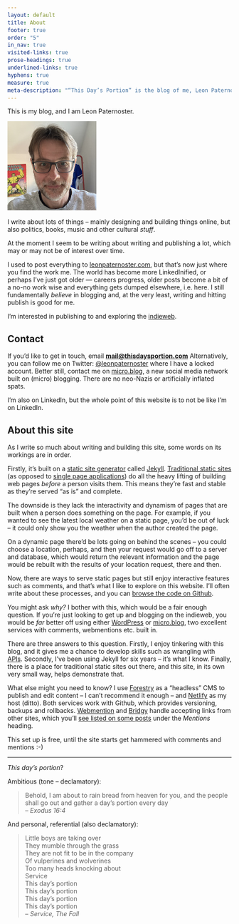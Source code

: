 ```yaml
---
layout: default
title: About
footer: true
order: "5"
in_nav: true
visited-links: true
prose-headings: true
underlined-links: true
hyphens: true
measure: true
meta-description: "“This Day’s Portion” is the blog of me, Leon Paternoster, where I write about the web, politics, books, music and other bits and pieces."
---
```

This is my blog, and I am Leon Paternoster.

<img class="br-100 fr w-third w-25-l ml3 ml4-ns shadow-4" src="/images/mr-leon-paternoster-400.jpg" alt="Leon Paternoster.">

I write about lots of things – mainly designing and building things online, but also politics, books, music and other cultural _stuff_.

At the moment I seem to be writing about writing and publishing a lot, which may or may not be of interest over time.

I used to post everything to [leonpaternoster.com](https://www.leonpaternoster.com), but that’s now just where you find the work me. The world has become more LinkedInified, or perhaps I’ve just got older — careers progress, older posts become a bit of a no-no work wise and everything gets dumped elsewhere, i.e. here. I still fundamentally _believe_ in blogging and, at the very least, writing and hitting publish is good for me.

I’m interested in publishing to and exploring the [indieweb](https://indieweb.org/).

## Contact

If you’d like to get in touch, email **mail@thisdaysportion.com** Alternatively, you can follow me on Twitter: [@leonpaternoster](https://twitter.com/leonpaternoster/) where I have a locked account. Better still, contact me on [micro.blog](https://micro.blog/leonp), a new social media network built on (micro) blogging. There are no neo-Nazis or artificially inflated spats.

I’m also on LinkedIn, but the whole point of this website is to not be like I’m on LinkedIn.

## About this site

As I write so much about writing and building this site, some words on its workings are in order.

Firstly, it’s built on a [static site generator](https://en.wikipedia.org/wiki/Static_web_page) called [Jekyll](https://jekyllrb.com). [Traditional static sites](https://www.leonpaternoster.com/posts/static/) (as opposed to [single page applications](https://en.wikipedia.org/wiki/Single-page_application)) do all the heavy lifting of building web pages _before_ a person visits them. This means they’re fast and stable as they’re served “as is” and complete.

The downside is they lack the interactivity and dynamism of pages that are built when a person does something on the page. For example, if you wanted to see the latest local weather on a static page, you’d be out of luck – it could only show you the weather when the author created the page.

On a dynamic page there’d be lots going on behind the scenes – you could choose a location, perhaps, and then your request would go off to a server and database, which would return the relevant information and the page would be rebuilt with the results of your location request, there and then.

Now, there are ways to serve static pages but still enjoy interactive features such as comments, and that’s what I like to explore on this website. I’ll often write about these processes, and you can [browse the code on Github](https://github.com/leonp/thisdaysportion).

You might ask _why?_ I bother with this, which would be a fair enough question. If you’re just looking to get up and blogging on the indieweb, you would be _far_ better off using either [WordPress](https://wordpress.com) or [micro.blog](https://micro.blog), two excellent services with comments, webmentions etc. built in.

There are three answers to this question. Firstly, I enjoy tinkering with this blog, and it gives me a chance to develop skills such as wrangling with [APIs](https://en.wikipedia.org/wiki/API). Secondly, I’ve been using Jekyll for six years – it’s what I know. Finally, there is a place for traditional static sites out there, and this site, in its own very small way, helps demonstrate that.

What else might you need to know? I use [Forestry](https://forestry.io) as a “headless” CMS to publish and edit content – I can’t recommend it enough – and [Netlify](https://netlify.com) as my host (ditto). Both services work with Github, which provides versioning, backups and rollbacks. [Webmention](https://webmention.io/) and [Bridgy](https://brid.gy/) handle accepting links from other sites, which you’ll [see listed on some posts](/notes/netnewswire-6-has-a-twitter-feed-feature) under the _Mentions_ heading.

This set up is free, until the site starts get hammered with comments and mentions :-)

<hr>

_This day’s portion_?

Ambitious (tone – declamatory):

> Behold, I am about to rain bread from heaven for you, and the people shall go out and gather a day’s portion every day <br><cite>– Exodus 16:4</cite>

And personal, referential (also declamatory):

> Little boys are taking over<br>
> They mumble through the grass<br>
> They are not fit to be in the company<br>
> Of vulperines and wolverines<br>
> Too many heads knocking about<br>
> Service<br>
> This day’s portion<br>
> This day’s portion<br>
> This day’s portion<br>
> This day’s portion<br>
> <cite>– Service, The Fall</cite>
